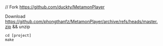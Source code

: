 // Fork https://github.com/duckty/MetamonPlayer

Download https://github.com/phongthanfz/MetamonPlayer/archive/refs/heads/master.zip && unzip
```
cd [project]
make
```